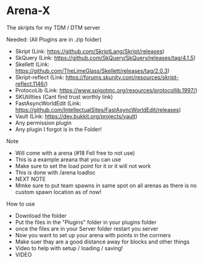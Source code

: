 # Arena-X
The skripts for my TDM / DTM server

Needed: (All Plugins are in .zip folder)
- Skript (Link: https://github.com/SkriptLang/Skript/releases)
- SkQuery (Link: https://github.com/SkQuery/SkQuery/releases/tag/4.1.5)
- Skellett (Link: https://github.com/TheLimeGlass/Skellett/releases/tag/2.0.3)
- Skript-reflect (Link: https://forums.skunity.com/resources/skript-reflect.1146/)
- ProtocoLib (Link: https://www.spigotmc.org/resources/protocollib.1997/)
- SKUtillties (Cant find trust worthly link)
- FastAsyncWorldEdit (Link: https://github.com/IntellectualSites/FastAsyncWorldEdit/releases)
- Vault (Link: https://dev.bukkit.org/projects/vault)
- Any permission plugin
- Any plugin I forgot is in the Folder!


Note
- Will come with a arena (#18 Fell free to not use)
- This is a example areana that you can use
- Make sure to set the load point for it or it will not work
- This is done with /arena loadloc
- NEXT NOTE
- Mmke sure to put team spawns in same spot on all arenas as there is no custom spawn location as of now!


How to use
- Download the folder
- Put the files in the "Plugins" folder in your plugins folder
- once the files are in your Server folder restart you server
- Now you want to set up your arena with points in the corrners 
- Make suer thay are a good distance away for blocks and other things
- Video to help with setup / loading / saving!
- VIDEO
